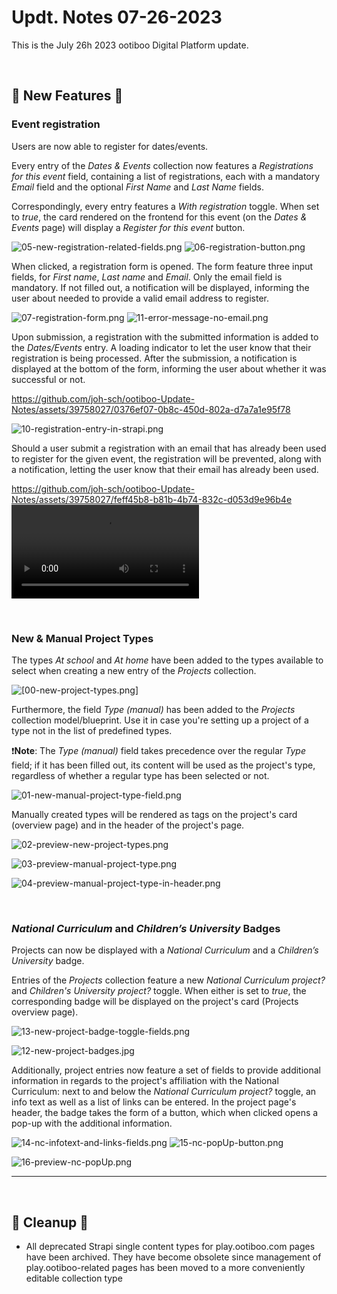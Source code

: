 # Updt. Notes 07-26-2023

This is the July 26h 2023 ootiboo Digital Platform update.

<br>

## 🚀 New Features 🚀

### Event registration

Users are now able to register for dates/events.

Every entry of the *Dates & Events* collection now features a *Registrations for this event* field, containing a list of registrations, each with a mandatory *Email* field and the optional *First Name* and *Last Name* fields. 

Correspondingly, every entry features a *With registration* toggle. When set to *true*, the card rendered on the frontend for this event (on the *Dates & Events* page) will display a *Register for this event* button.

![05-new-registration-related-fields.png](./imgs/05-new-registration-related-fields.png)
![06-registration-button.png](./imgs/06-registration-button.png)

When clicked, a registration form is opened. The form feature three input fields, for *First name*, *Last name* and  *Email*. Only the email field is mandatory. If not filled out, a notification will be displayed, informing the user about needed to provide a valid email address to register.

![07-registration-form.png](./imgs/07-registration-form.png)
![11-error-message-no-email.png](./imgs/11-error-message-no-email.png)

Upon submission, a registration with the submitted information is added to the *Dates/Events* entry. A loading indicator to let the user know that their registration is being processed. After the submission, a notification is displayed at the bottom of the form, informing the user about whether it was successful or not.

https://github.com/joh-sch/ootiboo-Update-Notes/assets/39758027/0376ef07-0b8c-450d-802a-d7a7a1e95f78

![10-registration-entry-in-strapi.png](./imgs/10-registration-entry-in-strapi.png)

Should a user submit a registration with an email that has already been used to register for the given event, the registration will be prevented, along with a notification, letting the user know that their email has already been used.

https://github.com/joh-sch/ootiboo-Update-Notes/assets/39758027/feff45b8-b81b-4b74-832c-d053d9e96b4e
<video src="https://github.com/joh-sch/ootiboo-Update-Notes/assets/39758027/feff45b8-b81b-4b74-832c-d053d9e96b4e" controls="controls" style="max-width: 730px;">
</video>

<br>

### New & Manual Project Types

The types *At school* and *At home* have been added to the types available to select when creating a new entry of the *Projects* collection.

![[00-new-project-types.png]](./imgs/00-new-project-types.png)

Furthermore, the field *Type (manual)* has been added to the *Projects* collection model/blueprint. Use it in case you're setting up a project of a type not in the list of predefined types.

❗**Note**: The *Type (manual)* field takes precedence over the regular *Type* field; if it has been filled out, its content will be used as the project's type, regardless of whether a regular type has been selected or not.

![01-new-manual-project-type-field.png](./imgs/01-new-manual-project-type-field.png)

Manually created types will be rendered as tags on the project's card (overview page) and in the header of the project's page.

![02-preview-new-project-types.png](./imgs/02-preview-new-project-types.png)

![03-preview-manual-project-type.png](./imgs/03-preview-manual-project-type.png)

![04-preview-manual-project-type-in-header.png](./imgs/04-preview-manual-project-type-in-header.png)

<br>

### *National Curriculum* and *Children’s University* Badges

Projects can now be displayed with a *National Curriculum* and a *Children’s University* badge.

Entries of the *Projects* collection feature a new *National Curriculum project?* and *Children's University project?* toggle. When either is set to *true*, the corresponding badge will be displayed on the project's card (Projects overview page).

![13-new-project-badge-toggle-fields.png](./imgs/13-new-project-badge-toggle-fields.png)

![12-new-project-badges.jpg](./imgs/12-new-project-badges.jpg)

Additionally, project entries now feature a set of fields to provide additional information in regards to the project's affiliation with the National Curriculum: next to and below the *National Curriculum project?* toggle, an info text as well as a list of links can be entered. In the project page's header, the badge takes the form of a button, which when clicked opens a pop-up with the additional information.

![14-nc-infotext-and-links-fields.png](./imgs/14-nc-infotext-and-links-fields.png)
![15-nc-popUp-button.png](./imgs/15-nc-popUp-button.png)

![16-preview-nc-popUp.png](./imgs/16-preview-nc-popUp.png)

---

<br>

## 🧹 Cleanup 🧹

- All deprecated Strapi single content types for play.ootiboo.com pages have been archived. They have become obsolete since management of play.ootiboo-related pages has been moved to a more conveniently editable collection type
